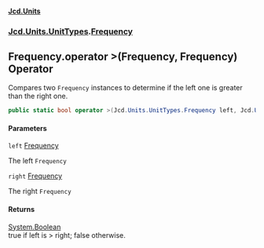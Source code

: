#### [Jcd.Units](index.md 'index')
### [Jcd.Units.UnitTypes](Jcd.Units.UnitTypes.md 'Jcd.Units.UnitTypes').[Frequency](Jcd.Units.UnitTypes.Frequency.md 'Jcd.Units.UnitTypes.Frequency')

## Frequency.operator >(Frequency, Frequency) Operator

Compares two `Frequency` instances to determine if the left one is greater than the right one.

```csharp
public static bool operator >(Jcd.Units.UnitTypes.Frequency left, Jcd.Units.UnitTypes.Frequency right);
```
#### Parameters

<a name='Jcd.Units.UnitTypes.Frequency.op_GreaterThan(Jcd.Units.UnitTypes.Frequency,Jcd.Units.UnitTypes.Frequency).left'></a>

`left` [Frequency](Jcd.Units.UnitTypes.Frequency.md 'Jcd.Units.UnitTypes.Frequency')

The left `Frequency`

<a name='Jcd.Units.UnitTypes.Frequency.op_GreaterThan(Jcd.Units.UnitTypes.Frequency,Jcd.Units.UnitTypes.Frequency).right'></a>

`right` [Frequency](Jcd.Units.UnitTypes.Frequency.md 'Jcd.Units.UnitTypes.Frequency')

The right `Frequency`

#### Returns
[System.Boolean](https://docs.microsoft.com/en-us/dotnet/api/System.Boolean 'System.Boolean')  
true if left is > right; false otherwise.